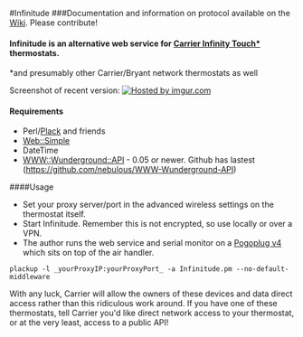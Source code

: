 #Infinitude
###Documentation and information on protocol available on the [Wiki](https://github.com/nebulous/infinitude/wiki). Please contribute!

#### Infinitude is an alternative web service for [Carrier Infinity Touch*](https://github.com/nebulous/infinitude/wiki/Infinity-touch) thermostats.

*and presumably other Carrier/Bryant network thermostats as well

Screenshot of recent version:
<a href="http://imgur.com/s2BrXXt"><img src="http://i.imgur.com/s2BrXXt.png" title="Hosted by imgur.com"/></a>

#### Requirements

 * Perl/[Plack](https://github.com/miyagawa/Plack) and friends
 * [Web::Simple](https://metacpan.org/module/Web::Simple)
 * DateTime
 * [WWW::Wunderground::API](https://metacpan.org/module/WWW::Wunderground::API)  - 0.05 or newer. Github has lastest (https://github.com/nebulous/WWW-Wunderground-API)

####Usage 
 * Set your proxy server/port in the advanced wireless settings on the thermostat itself. 
 * Start Infinitude. Remember this is not encrypted, so use locally or over a VPN.
 *   The author runs the web service and serial monitor on a [Pogoplug v4](http://www.amazon.com/Pogoplug-Series-4-Backup-Device/dp/B006I5MKZY/ref=sr_1_1?ie=UTF8&tag=sbhq-20&qid=1415825203&sr=8-1&keywords=pogoplug) which sits on top of the air handler. 


    plackup -l _yourProxyIP:yourProxyPort_ -a Infinitude.pm --no-default-middleware


With any luck, Carrier will allow the owners of these devices and data direct access rather
than this ridiculous work around. If you have one of these thermostats, tell
Carrier you'd like direct network access to your thermostat, or at the very
least, access to a public API!
